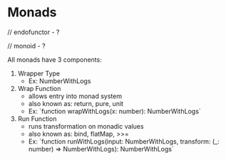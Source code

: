# Monads

// endofunctor - ?

// monoid - ?

All monads have 3 components:
<ol>
<li>Wrapper Type  
    <ul> 
        <li>Ex: NumberWithLogs </li>
    </ul>
</li>
<li>Wrap Function 
    <ul>
        <li>allows entry into monad system</li>
        <li>also known as: return, pure, unit</li>
        <li>Ex: `function wrapWithLogs(x: number): NumberWithLogs`</li> 
    </ul>
</li>
<li>Run Function 
    <ul>
        <li>runs transformation on monadic values</li>
        <li>also known as: bind, flatMap, >>=</li>
        <li>Ex: `function runWithLogs(input: NumberWithLogs, transform: (_: number) => NumberWithLogs): NumberWithLogs`</li>
    </ul>
</li>
</ol>
